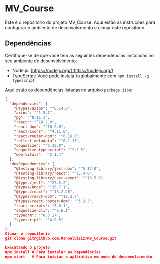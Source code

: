 # MV_Course

Este é o repositório do projeto MV_Course. Aqui estão as instruções para configurar o ambiente de desenvolvimento e clonar este repositório.

## Dependências

Certifique-se de que você tem as seguintes dependências instaladas no seu ambiente de desenvolvimento:

- Node.js: [https://nodejs.org/](https://nodejs.org/)
- TypeScript: Você pode instalá-lo globalmente com `npm install -g typescript`

Aqui estão as dependências listadas no arquivo `package.json`:

```json
{
  "dependencies": {
    "@types/axios": "^0.14.0",
    "axios": "^1.5.1",
    "pg": "^8.11.3",
    "react": "^18.2.0",
    "react-dom": "^18.2.0",
    "react-icons": "^4.11.0",
    "react-router-dom": "^6.16.0",
    "reflect-metadata": "^0.1.13",
    "sequelize": "^6.33.0",
    "sequelize-typescript": "^2.1.5",
    "web-vitals": "^2.1.4"
  },
  "devDependencies": {
    "@testing-library/jest-dom": "^5.17.0",
    "@testing-library/react": "^13.4.0",
    "@testing-library/user-event": "^13.5.0",
    "@types/jest": "^27.5.2",
    "@types/node": "^20.7.1",
    "@types/react": "^18.2.28",
    "@types/react-dom": "^18.2.7",
    "@types/react-router-dom": "^5.3.3",
    "react-scripts": "5.0.1",
    "sequelize-cli": "^6.6.1",
    "typeorm": "^0.3.17",
    "typescript": "^4.9.5"
  }
}
Clonar o repositorio
git clone git@github.com:ManoelDiniz/MV_Course.git

Executando o projeto 
npm install # Para instalar as dependências
npm start   # Para iniciar o aplicativo em modo de desenvolvimento

